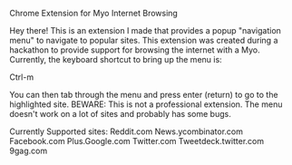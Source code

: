 Chrome Extension for Myo Internet Browsing

Hey there! This is an extension I made that provides a popup "navigation menu" to navigate to popular sites.
This extension was created during a hackathon to provide support for browsing the internet with a Myo.
Currently, the keyboard shortcut to bring up the menu is:

Ctrl-m

You can then tab through the menu and press enter (return) to go to the highlighted site.
BEWARE: This is not a professional extension. The menu doesn't work on a lot of sites and probably has some bugs.


Currently Supported sites:
Reddit.com
News.ycombinator.com
Facebook.com
Plus.Google.com
Twitter.com
Tweetdeck.twitter.com
9gag.com
